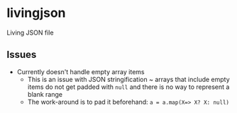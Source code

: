 # livingjson
Living JSON file


## Issues

* Currently doesn't handle empty array items
  * This is an issue with JSON stringification ~ arrays that include empty items do not get padded with `null` and there is no way to represent a blank range
  * The work-around is to pad it beforehand:
    `a = a.map(X=> X? X: null)`